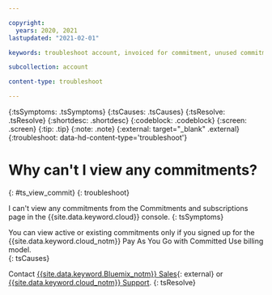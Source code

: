 ```yaml
---

copyright:
  years: 2020, 2021
lastupdated: "2021-02-01"

keywords: troubleshoot account, invoiced for commitment, unused commitment, commitment bill 

subcollection: account

content-type: troubleshoot

---
```


{:tsSymptoms: .tsSymptoms}
{:tsCauses: .tsCauses}
{:tsResolve: .tsResolve}
{:shortdesc: .shortdesc}
{:codeblock: .codeblock}
{:screen: .screen}
{:tip: .tip}
{:note: .note}
{:external: target="_blank" .external}
{:troubleshoot: data-hd-content-type='troubleshoot'}

# Why can't I view any commitments? 
{: #ts_view_commit}
{: troubleshoot}

I can't view any commitments from the Commitments and subscriptions page in the {{site.data.keyword.cloud}} console. 
{: tsSymptoms}

You can view active or existing commitments only if you signed up for the {{site.data.keyword.cloud_notm}} Pay As You Go with Committed Use billing model.  
{: tsCauses}

Contact [{{site.data.keyword.Bluemix_notm}} Sales](https://cloud.ibm.com/catalog?contactmodule){: external} or [{{site.data.keyword.cloud_notm}} Support](https://cloud.ibm.com/unifiedsupport/supportcenter).
{: tsResolve}
